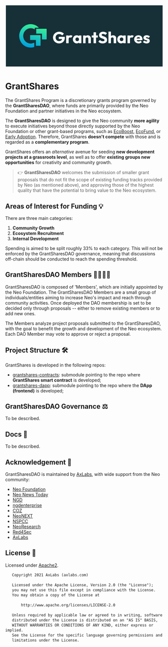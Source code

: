 <h1 align="center">
  <a href="https://grantshares.io/">
    <img width="500" src="./public/grantshares-banner.png" alt="GrantShares logo">
  </a>
</h1>

# GrantShares 

The GrantShares Program is a discretionary grants program governed by the **GrantSharesDAO**, where
funds are primarily provided by the Neo Foundation and partner initiatives in the Neo ecosystem.

The **GrantSharesDAO** is designed to give the Neo community **more agility** to execute initiatives
beyond those directly supported by the Neo Foundation or other grant-based programs,
such as [EcoBoost](https://neo.org/eco#ecoboost), [EcoFund](https://neo.org/eco#ecofund),
or [Early Adoption](https://neo.org/eco#earlyadoption). Therefore, GrantShares **doesn't compete** with
those and is regarded as a **complementary program**.

GrantShares offers an *alternative* avenue for seeding **new development projects at a grassroots
level**, as well as to offer **existing groups new opportunities** for creativity and community growth.

> 👉 **GrantSharesDAO** welcomes the submission of smaller grant proposals that do not fit the scope of
> existing funding tracks provided by Neo (as mentioned above), and approving those of the
> highest quality that have the potential to bring value to the Neo ecosystem.

## Areas of Interest for Funding 💡

There are three main categories:

1. **Community Growth**
2. **Ecosystem Recruitment**
3. **Internal Development**

Spending is aimed to be split roughly 33% to each category. This will not be enforced by the
GrantSharesDAO governance, meaning that discussions off-chain should be conducted to reach the
spending threshold.

## GrantSharesDAO Members 👨‍👩‍👧‍👦

GrantSharesDAO is composed of 'Members', which are initially appointed by the Neo Foundation. The
GrantSharesDAO Members are a small group of individuals/entities aiming to increase Neo's impact
and reach through community activities. Once deployed the DAO membership is set to be decided
only through proposals -- either to remove existing members or to add new ones.

The Members analyze project proposals submitted to the GrantSharesDAO, with the goal to benefit
the growth and development of the Neo ecosystem. Each DAO Member may vote to approve or reject a proposal.

## Project Structure 🛠

GrantShares is developed in the following repos:

- [grantshares-contracts](https://github.com/AxLabs/grantshares-contracts): submodule pointing to the repo where **GrantShares smart contract** is developed;
- [grantshares-dapp](https://github.com/AxLabs/grantshares-dapp): submodule pointing to the repo where the **DApp (frontend)** is developed;

## GrantSharesDAO Governance ‍⚖️

To be described.

## Docs 📄

To be described.

## Acknowledgement 🙏

GrantSharesDAO is maintained by [AxLabs](https://axlabs.com), with wide support from the Neo community:

- [Neo Foundation](https://neo.org)
- [Neo News Today](https://neonewstoday.com)
- [NGD](https://github.com/neo-ngd)
- [ngdenterprise](https://ngdenterprise.com)
- [COZ](https://coz.io)
- [NeoNEXT](https://neonext.io)
- [NSPCC](https://www.nspcc.ru/en/)
- [NeoResearch](https://neoresearch.io)
- [Red4Sec](https://red4sec.com)
- [AxLabs](https://axlabs.com)

## License 📃

Licensed under [Apache2](http://www.apache.org/licenses/LICENSE-2.0).

```
   Copyright 2021 AxLabs (axlabs.com)

   Licensed under the Apache License, Version 2.0 (the "License");
   you may not use this file except in compliance with the License.
   You may obtain a copy of the License at

       http://www.apache.org/licenses/LICENSE-2.0

   Unless required by applicable law or agreed to in writing, software
   distributed under the License is distributed on an "AS IS" BASIS,
   WITHOUT WARRANTIES OR CONDITIONS OF ANY KIND, either express or implied.
   See the License for the specific language governing permissions and
   limitations under the License.
```
